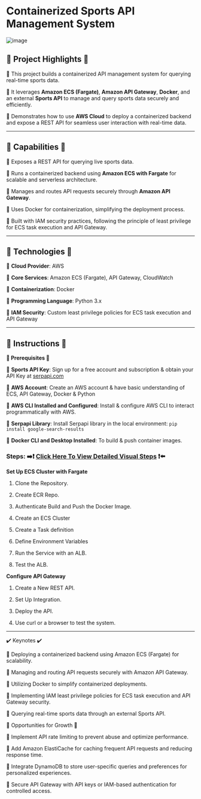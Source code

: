 # Containerized Sports API Management System

![image](https://github.com/user-attachments/assets/bfb10401-6356-41ab-9203-bfdcbee4efa2)



## **🔷 Project Highlights 🔷**

🏀 This project builds a containerized API management system for querying real-time sports data.

🏀 It leverages **Amazon ECS (Fargate)**, **Amazon API Gateway**, **Docker**, and an external **Sports API** to manage and query sports data securely and efficiently.

🏀 Demonstrates how to use **AWS Cloud** to deploy a containerized backend and expose a REST API for seamless user interaction with real-time data.

---

## **🔧 Capabilities 🔧**

🔹 Exposes a REST API for querying live sports data.

🔹 Runs a containerized backend using **Amazon ECS with Fargate** for scalable and serverless architecture.

🔹 Manages and routes API requests securely through **Amazon API Gateway**.

🔹 Uses Docker for containerization, simplifying the deployment process.

🔹 Built with IAM security practices, following the principle of least privilege for ECS task execution and API Gateway.

---

## **🚨 Technologies 🚨**

🔹 **Cloud Provider**: AWS

🔹 **Core Services**: Amazon ECS (Fargate), API Gateway, CloudWatch

🔹 **Containerization**: Docker

🔹 **Programming Language**: Python 3.x

🔹 **IAM Security**: Custom least privilege policies for ECS task execution and API Gateway

---

## **👀 Instructions 👀**

**🔹 Prerequisites 🔹**

🔹 **Sports API Key**: Sign up for a free account and subscription & obtain your API Key at [serpapi.com](https://serpapi.com)

🔹 **AWS Account**: Create an AWS account & have basic understanding of ECS, API Gateway, Docker & Python

🔹 **AWS CLI Installed and Configured**: Install & configure AWS CLI to interact programmatically with AWS.

🔹 **Serpapi Library**: Install Serpapi library in the local environment: `pip install google-search-results`

🔹 **Docker CLI and Desktop Installed**: To build & push container images.

### **Steps:** ➡️❗ [Click Here To View Detailed Visual Steps](https://github.com/MJaloui/Containerized-Sports-API/blob/main/VisualStepsHere.md) ❗⬅️
   
**Set Up ECS Cluster with Fargate**

1. Clone the Repository.

2. Create ECR Repo.

3. Authenticate Build and Push the Docker Image.

4. Create an ECS Cluster

5. Create a Task definition

6. Define Environment Variables

7. Run the Service with an ALB.

8. Test the ALB.


**Configure API Gateway**

1. Create a New REST API.

2. Set Up Integration.

3. Deploy the API.

4. Use curl or a browser to test the system.


---

✔️ Keynotes ✔️

🔹 Deploying a containerized backend using Amazon ECS (Fargate) for scalability.

🔹 Managing and routing API requests securely with Amazon API Gateway.

🔹 Utilizing Docker to simplify containerized deployments.

🔹 Implementing IAM least privilege policies for ECS task execution and API Gateway security.

🔹 Querying real-time sports data through an external Sports API.


🌱 Opportunities for Growth 🌱

🔹 Implement API rate limiting to prevent abuse and optimize performance.

🔹 Add Amazon ElastiCache for caching frequent API requests and reducing response time.

🔹 Integrate DynamoDB to store user-specific queries and preferences for personalized experiences.

🔹 Secure API Gateway with API keys or IAM-based authentication for controlled access.


